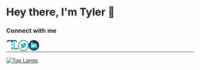 
# Hey there, I'm Tyler 👋

### Connect with me

[<img align="left" alt="codeSTACKr.com" width="32px" src="./ultimate_flavicon.svg" />][website]
[<img align="left" alt="codeSTACKr | Twitter" width="28px" src="./twitter_custom.png" />][twitter]
[<img align="left" alt="codeSTACKr | LinkedIn" width="28px" src="./linkedin_custom.png" />][linkedin]
<!--
[<img align="left" alt="codeSTACKr | Instagram" width="22px" src="./youtube.svg" />][youtube]-->

<br />

[website]: https://lozano.ai
[twitter]: https://twitter.com/lozano_ai
[youtube]: https://www.youtube.com/channel/UCT8lhfeQYSyJuMlR28dDDdw?view_as=subscriber
[linkedin]: https://linkedin.com/in/tylerlozano

<hr>

<!-- ![Tyler's github stats](https://github-readme-stats.vercel.app/api?username=tylerlozano&theme=tokyonight) -->

[![Top Langs](https://github-readme-stats.vercel.app/api/top-langs/?username=tylerlozano&theme=tokyonight)](https://github.com/tylerlozano/github-readme-stats)

<!-- 
- 🔭 I’m currently working on my Bootstrap-Vue and FastAPI website
- 🌱 I’m currently learning System Design
- 👯 I’m looking to collaborate on anything that helps sustainability
- 🤔 I’m looking for help with Vuex
- 💬 Ask me about anything
- 📫 How to reach me: tyler.m.lozano@gmail.com
- ⚡ Fun fact: If Pinocchio says “My Nose Will Grow Now”, it would cause a paradox. -->
